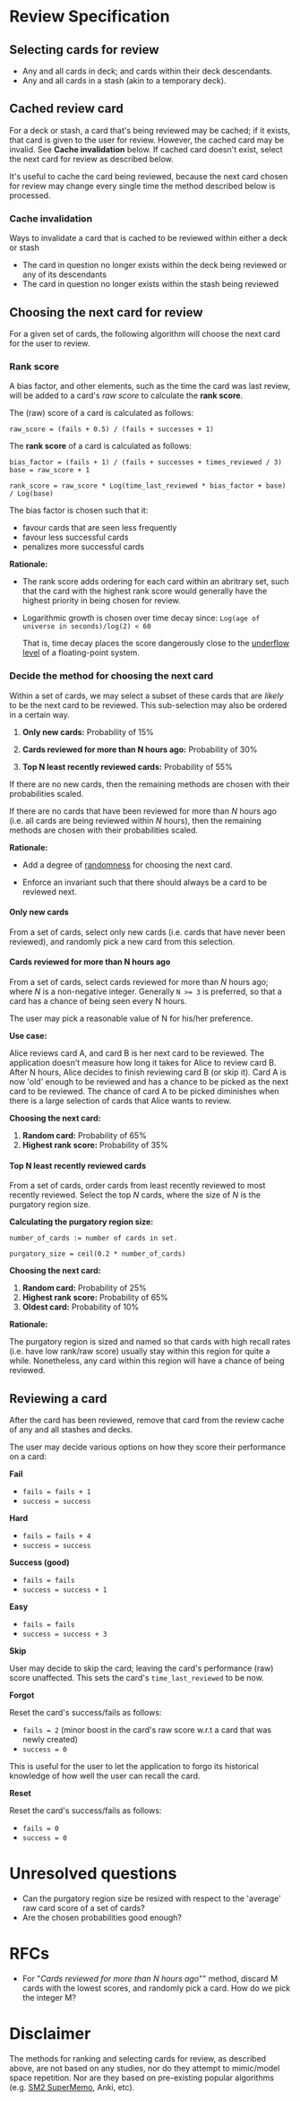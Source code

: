 Review Specification
====================

## Selecting cards for review

- Any and all cards in deck; and cards within their deck descendants.
- Any and all cards in a stash (akin to a temporary deck).

## Cached review card

For a deck or stash, a card that's being reviewed may be cached; if it exists, that card is given to the user for review. However, the cached card may be invalid. See **Cache invalidation** below.
If cached card doesn't exist, select the next card for review as described below.

It's useful to cache the card being reviewed, because the next card chosen for review may change every single time the method described below is processed.

### Cache invalidation

Ways to invalidate a card that is cached to be reviewed within either a deck or stash

- The card in question no longer exists within the deck being reviewed or any of its descendants
- The card in question no longer exists within the stash being reviewed

## Choosing the next card for review

For a given set of cards, the following algorithm will choose the next card for the user to review.

### Rank score

A bias factor, and other elements, such as the time the card was last review, will be added to a card's *raw score* to calculate the **rank score**. 

The (raw) score of a card is calculated as follows:

```
raw_score = (fails + 0.5) / (fails + successes + 1)
```

The **rank score** of a card is calculated as follows:

```
bias_factor = (fails + 1) / (fails + successes + times_reviewed / 3)
base = raw_score + 1

rank_score = raw_score * Log(time_last_reviewed * bias_factor + base) / Log(base)
```

The bias factor is chosen such that it:

- favour cards that are seen less frequently
- favour less successful cards
- penalizes more successful cards

**Rationale:**

- The rank score adds ordering for each card within an abritrary set, such that the card with the highest rank score would generally have the highest priority in being chosen for review.

-   Logarithmic growth is chosen over time decay since: `Log(age of universe in seconds)/log(2) < 60`
    
    That is, time decay places the score dangerously close to the [underflow level](https://en.wikipedia.org/wiki/Arithmetic_underflow) of a floating-point system.

### Decide the method for choosing the next card

Within a set of cards, we may select a subset of these cards that are *likely* to be the next card to be reviewed. This sub-selection may also be ordered in a certain way. 

1. **Only new cards:** Probability of 15%

2. **Cards reviewed for more than N hours ago:** Probability of 30%

3. **Top N least recently reviewed cards:** Probability of 55%

If there are no new cards, then the remaining methods are chosen with their probabilities scaled.

If there are no cards that have been reviewed for more than *N* hours ago (i.e. all cards are being reviewed within *N* hours), then the remaining methods are chosen with their probabilities scaled.

**Rationale:**

- Add a degree of [randomness](https://en.wikipedia.org/wiki/Randomized_algorithm) for choosing the next card.

- Enforce an invariant such that there should always be a card to be reviewed next.

#### Only new cards

From a set of cards, select only new cards (i.e. cards that have never been reviewed), and randomly pick a new card from this selection.

#### Cards reviewed for more than N hours ago

From a set of cards, select cards reviewed for more than *N* hours ago; where *N* is a non-negative integer. Generally `N >= 3` is preferred, so that a card has a chance of being seen every N hours.

The user may pick a reasonable value of N for his/her preference.

**Use case:**

Alice reviews card A, and card B is her next card to be reviewed. The application doesn't measure how long it takes for Alice to review card B. After N hours, Alice decides to finish reviewing card B (or skip it). Card A is now 'old' enough to be reviewed and has a chance to be picked as the next card to be reviewed. The chance of card A to be picked diminishes when there is a large selection of cards that Alice wants to review.

**Choosing the next card:**

1. **Random card:** Probability of 65%
2. **Highest rank score:** Probability of 35%

#### Top N least recently reviewed cards

From a set of cards, order cards from least recently reviewed to most recently reviewed. Select the top *N* cards, where the size of *N* is the purgatory region size.

**Calculating the purgatory region size:**

```
number_of_cards := number of cards in set.

purgatory_size = ceil(0.2 * number_of_cards)
```

**Choosing the next card:**

1. **Random card:** Probability of 25%
2. **Highest rank score:** Probability of 65%
3. **Oldest card:** Probability of 10%

**Rationale:**

The purgatory region is sized and named so that cards with high recall rates (i.e. have low rank/raw score) usually stay within this region for quite a while. Nonetheless, any card within this region will have a chance of being reviewed.

## Reviewing a card

After the card has been reviewed, remove that card from the review cache of any and all stashes and decks.

The user may decide various options on how they score their performance on a card:

**Fail**

- `fails = fails + 1`
- `success = success`

**Hard**

- `fails = fails + 4`
- `success = success`

**Success (good)**

- `fails = fails`
- `success = success + 1`

**Easy**

- `fails = fails`
- `success = success + 3`

**Skip**

User may decide to skip the card; leaving the card's performance (raw) score unaffected. This sets the card's `time_last_reviewed` to be now.

**Forgot**

Reset the card's success/fails as follows:

- `fails = 2` (minor boost in the card's raw score w.r.t a card that was newly created)
- `success = 0`

This is useful for the user to let the application to forgo its historical knowledge of how well the user can recall the card.

**Reset**

Reset the card's success/fails as follows:

- `fails = 0`
- `success = 0`


Unresolved questions
====================

- Can the purgatory region size be resized with respect to the 'average' raw card score of a set of cards?
- Are the chosen probabilities good enough?

RFCs
====

- For "*Cards reviewed for more than N hours ago*"" method, discard M cards with the lowest scores, and randomly pick a card. How do we pick the integer M?

Disclaimer
==========

The methods for ranking and selecting cards for review, as described above, are not based on any studies, nor do they attempt to mimic/model space repetition. Nor are they based on pre-existing popular algorithms (e.g. [SM2 SuperMemo](http://www.supermemo.com/english/ol/sm2.htm), Anki, etc).




